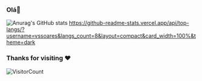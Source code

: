 ### Olá👋



![Anurag's GitHub stats](https://github-readme-stats.vercel.app/api?username=vssoares&show_icons=true&theme=radical)
https://github-readme-stats.vercel.app/api/top-langs/?username=vssoares&langs_count=8&layout=compact&card_width=100%&theme=dark

### Thanks for visiting :heart:

![VisitorCount](https://profile-counter.glitch.me/vssoares/count.svg)
